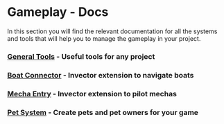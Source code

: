 # Gameplay - Docs

In this section you will find the relevant documentation for all the systems and tools that 
will help you to manage the gameplay in your project.

### [General Tools]() - Useful tools for any project
### [Boat Connector]() - Invector extension to navigate boats
### [Mecha Entry]() - Invector extension to pilot mechas
### [Pet System]([PetSystem/PetSystem.md](https://github.com/SynchroVerse-NFT/gameplay-docs/wiki/Pet-System)https://github.com/SynchroVerse-NFT/gameplay-docs/wiki/Pet-System) - Create pets and pet owners for your game
